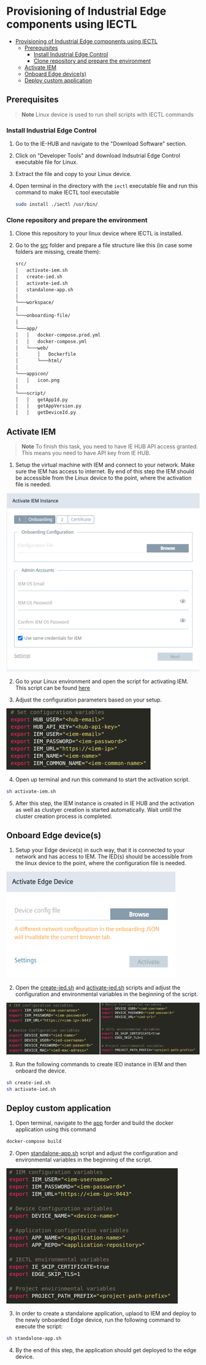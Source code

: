 # Provisioning of Industrial Edge components using IECTL


- [Provisioning of Industrial Edge components using IECTL](#provisioning-of-industrial-edge-components-using-iectl)
  - [Prerequisites](#prerequisites)
    - [Install Industrial Edge Control](#install-industrial-edge-control)
    - [Clone repository and prepare the environment](#clone-repository-and-prepare-the-environment)
  - [Activate IEM](#activate-iem)
  - [Onboard Edge device(s)](#onboard-edge-devices)
  - [Deploy custom application](#deploy-custom-application)


## Prerequisites

> **Note** Linux device is used to run shell scripts with IECTL commands

### Install Industrial Edge Control

1. Go to the IE-HUB and navigate to the "Download Software" section.
2. Click on "Developer Tools" and download Indsutrial Edge Control executable file for Linux.
3. Extract the file and copy to your Linux device.
4. Open terminal in the directory with the `iectl` executable file and run this command to make IECTL tool executable 

    ```bash
    sudo install ./iectl /usr/bin/
    ```

### Clone repository and prepare the environment

1. Clone this repository to your linux device where IECTL is installed. 
2. Go to the [src](../src) folder and prepare a file structure like this (in case some folders are missing, create them): 

    ```txt
    src/
    │   activate-iem.sh
    │   create-ied.sh
    │   activate-ied.sh          
    │   standalone-app.sh
    │
    └───workspace/
    │
    └───onboarding-file/
    │
    └───app/
    │   │   docker-compose.prod.yml
    │   │   docker-compose.yml
    │   └───web/
    │       │   Dockerfile
    │       └───html/
    │
    └───appicon/
    │   │   icon.png
    │
    └───script/
    │   │   getAppId.py
    │   │   getAppVersion.py
    │   │   getDeviceId.py
    ```

## Activate IEM

> **Note** To finish this task, you need to have IE HUB API access granted. This means you need to have API key from IE HUB.

1. Setup the virtual machine with IEM and connect to your network. Make sure the IEM has access to internet. By end of this step the IEM should be accessible from the Linux device to the point, where the activation file is needed.
  
  <img src="./graphics/before-activation.PNG"/>

2. Go to your Linux environment and open the script for activating IEM. This script can be found [here](./../src/activate_IEM/activate-iem.sh)

3. Adjust the configuration parameters based on your setup.

  <img src="./graphics/activate-iem-config.PNG"/>

4. Open up terminal and run this command to start the activation script.

  ```bash
  sh activate-iem.sh
  ```

5. After this step, the IEM instance is created in IE HUB and the activation as well as clustyer creation is started automatically. Wait untill the cluster creation process is completed.

## Onboard Edge device(s)

1. Setup your Edge device(s) in such way, that it is connected to your network and has access to IEM. The IED(s) should be accessible from the linux device to the point, where the configuration file is needed.

  <img src="./graphics/before-onboarding.PNG"/>

2. Open the [create-ied.sh](../src/create-ied.sh) and [activate-ied.sh](../src/activate-ied.sh) scripts and adjust the configuration and environmental variables in the beginning of the script.

  <img src="./graphics/device-config.PNG"/>

3. Run the following commands to create IED instance in IEM and then onboard the device. 
  
  ```bash
  sh create-ied.sh
  sh activate-ied.sh
  ```

## Deploy custom application

1. Open terminal, navigate to the [app](../src/app) forder and build the docker application using this command 

  ```bash
  docker-compose build
  ```

2. Open [standalone-app.sh](../src/standalone-app.sh) script and adjust the configuration and environmental variables in the beginning of the script. 

  <img src="./graphics/before-standalone-app.PNG"/>

3. In order to create a standalone application, uplaod to IEM and deploy to the newly onboarded Edge device, run the following command to execute the script:

  ```bash
  sh standalone-app.sh
  ```

4. By the end of this step, the application should get deployed to the edge device.